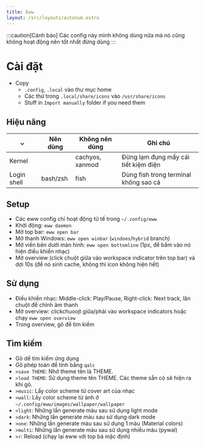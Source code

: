 ```yaml
---
title: Eww
layout: /src/layouts/autonum.astro
---
```


:::caution[Cảnh báo]
Các config này mình không dùng nữa mà nó cũng không hoạt động nên tốt nhất đừng dùng
:::

# Cài đặt
- Copy
    - `.config`, `.local` vào thư mục home
    - Các thứ trong `.local/share/icons` vào `/usr/share/icons`
    - Stuff in `Import manually` folder if you need them

## Hiệu năng
|  ⌄           | Nên dùng | Không nên dùng  | Ghi chú                               |
| ------------ | -------- | --------------- | ------------------------------------- |
| Kernel       |          | cachyos, xanmod | Đừng lạm đụng mấy cái tiết kiệm điện  |
| Login shell  | bash/zsh | fish            | Dùng fish trong terminal không sao cả |

 ## Setup
 - Các eww config chỉ hoạt động tử tế trong `~/.config/eww`
 - Khởi động: `eww daemon`
 - Mở top bar: `eww open bar`
 - Mở thanh Windows: `eww open winbar` (`windoes`/`hybrid` branch)
 - Mở viền bên dưới màn hình: `eww open bottomline` (1px, để bấm vào nó hiện điều khiển nhạc)
 - Mở overview (click chuột giữa vào workspace indicator trên top bar) và dợi 10s (để nó sinh cache, không thì icon không hiện hết)
 ## Sử dụng
 - Điều khiển nhạc: Middle-click: Play/Pause, Right-click: Next track, lăn chuột để chỉnh âm thanh
 - Mở overview: clickchuoojt giữa/phải vào workspace indicators hoặc chạy `eww open overview`
 - Trong overview, gõ để tìm kiếm
 ## Tìm kiếm
 - Gõ dể tìm kiếm ứng dụng
 - Gõ phép toán để tính bằng `qalc`
 - `>save THEME`: Nhớ theme tên là THEME.
 - `>load THEME`: Sử dụng theme tên THEME. Các theme sẵn có sẽ hiện ra khi gõ.
 - `>music`: Lấy color scheme từ cover art của nhạc
 - `>wall`: Lấy color scheme từ ảnh ở `~/.config/eww/images/wallpaper/wallpaper`
 - `>light`: Những lần generate màu sau sử dụng light mode
 - `>dark`: Những lần generate màu sau sử dụng dark mode
 - `>one`: Những lần generate màu sau sử dụng 1 màu (Material colors)
 - `>multi`: Những lần generate màu sau sử dụng nhiều màu (pywal)
 - `>r`: Reload (chạy lại eww với top bả mặc định)
 
